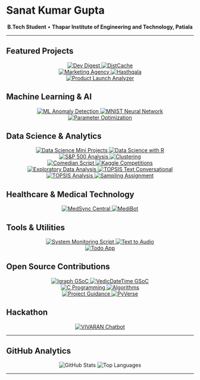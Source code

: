 # Sanat Kumar Gupta

<p align="center">
  <strong>B.Tech Student</strong> • <strong>Thapar Institute of Engineering and Technology, Patiala</strong>
</p>

---

## **Featured Projects**

<div align="center">
  <a href="https://github.com/skg24/dev-digest">
    <img src="https://github-readme-stats.vercel.app/api/pin/?username=skg24&repo=dev-digest&theme=vue&hide_border=true&cache_seconds=1800" alt="Dev Digest" />
  </a>
  <a href="https://github.com/skg24/DistCache">
    <img src="https://github-readme-stats.vercel.app/api/pin/?username=skg24&repo=DistCache&theme=vue&hide_border=true" alt="DistCache" />
  </a>
</div>

<div align="center">
  <a href="https://github.com/skg24/Marketing-Agency">
    <img src="https://github-readme-stats.vercel.app/api/pin/?username=skg24&repo=Marketing-Agency&theme=vue&hide_border=true&cache_seconds=1800" alt="Marketing Agency" />
  </a>
  <a href="https://github.com/skg24/Hasthqala">
    <img src="https://github-readme-stats.vercel.app/api/pin/?username=skg24&repo=Hasthqala&theme=vue&hide_border=true&cache_seconds=1800" alt="Hasthqala" />
  </a>
</div>

<div align="center">
  <a href="https://github.com/skg24/Product_Launch_Analyzer">
    <img src="https://github-readme-stats.vercel.app/api/pin/?username=skg24&repo=Product_Launch_Analyzer&theme=vue&hide_border=true&cache_seconds=1800" alt="Product Launch Analyzer" />
  </a>
</div>

## **Machine Learning & AI**

<div align="center">
  <a href="https://github.com/skg24/ML-Anomaly-Detection">
    <img src="https://github-readme-stats.vercel.app/api/pin/?username=skg24&repo=ML-Anomaly-Detection&theme=vue&hide_border=true&cache_seconds=1800" alt="ML Anomaly Detection" />
  </a>
  <a href="https://github.com/skg24/Mnist-Neural-Network">
    <img src="https://github-readme-stats.vercel.app/api/pin/?username=skg24&repo=Mnist-Neural-Network&theme=vue&hide_border=true&cache_seconds=1800" alt="MNIST Neural Network" />
  </a>
</div>

<div align="center">
  <a href="https://github.com/skg24/Parameter-Optimization">
    <img src="https://github-readme-stats.vercel.app/api/pin/?username=skg24&repo=Parameter-Optimization&theme=vue&hide_border=true&cache_seconds=1800" alt="Parameter Optimization" />
  </a>
</div>

## **Data Science & Analytics**

<div align="center">
  <a href="https://github.com/skg24/Data_Science_mini_projects">
    <img src="https://github-readme-stats.vercel.app/api/pin/?username=skg24&repo=Data_Science_mini_projects&theme=vue&hide_border=true&cache_seconds=1800" alt="Data Science Mini Projects" />
  </a>
  <a href="https://github.com/skg24/Data-Science-with-R">
    <img src="https://github-readme-stats.vercel.app/api/pin/?username=skg24&repo=Data-Science-with-R&theme=vue&hide_border=true&cache_seconds=1800" alt="Data Science with R" />
  </a>
</div>

<div align="center">
  <a href="https://github.com/skg24/The_SP-500">
    <img src="https://github-readme-stats.vercel.app/api/pin/?username=skg24&repo=The_SP-500&theme=vue&hide_border=true&cache_seconds=1800" alt="S&P 500 Analysis" />
  </a>
  <a href="https://github.com/skg24/Clustering">
    <img src="https://github-readme-stats.vercel.app/api/pin/?username=skg24&repo=Clustering&theme=vue&hide_border=true&cache_seconds=1800" alt="Clustering" />
  </a>
</div>

<div align="center">
  <a href="https://github.com/skg24/ComedianScript">
    <img src="https://github-readme-stats.vercel.app/api/pin/?username=skg24&repo=ComedianScript&theme=vue&hide_border=true&cache_seconds=1800" alt="Comedian Script" />
  </a>
  <a href="https://github.com/skg24/Kaggle-Competitions">
    <img src="https://github-readme-stats.vercel.app/api/pin/?username=skg24&repo=Kaggle-Competitions&theme=vue&hide_border=true&cache_seconds=1800" alt="Kaggle Competitions" />
  </a>
</div>

<div align="center">
  <a href="https://github.com/skg24/ExData_Plotting1">
    <img src="https://github-readme-stats.vercel.app/api/pin/?username=skg24&repo=ExData_Plotting1&theme=vue&hide_border=true&cache_seconds=1800" alt="Exploratory Data Analysis" />
  </a>
  <a href="https://github.com/skg24/Topsis_Text_Conversational">
    <img src="https://github-readme-stats.vercel.app/api/pin/?username=skg24&repo=Topsis_Text_Conversational&theme=vue&hide_border=true&cache_seconds=1800" alt="TOPSIS Text Conversational" />
  </a>
</div>

<div align="center">
  <a href="https://github.com/skg24/Topsis_20_Jan">
    <img src="https://github-readme-stats.vercel.app/api/pin/?username=skg24&repo=Topsis_20_Jan&theme=vue&hide_border=true&cache_seconds=1800" alt="TOPSIS Analysis" />
  </a>
  <a href="https://github.com/skg24/Sampling_assignment">
    <img src="https://github-readme-stats.vercel.app/api/pin/?username=skg24&repo=Sampling_assignment&theme=vue&hide_border=true&cache_seconds=1800" alt="Sampling Assignment" />
  </a>
</div>

## **Healthcare & Medical Technology**

<div align="center">
  <a href="https://github.com/skg24/MedSync-Central">
    <img src="https://github-readme-stats.vercel.app/api/pin/?username=skg24&repo=MedSync-Central&theme=vue&hide_border=true&cache_seconds=1800" alt="MedSync Central" />
  </a>
  <a href="https://github.com/skg24/MediBot">
    <img src="https://github-readme-stats.vercel.app/api/pin/?username=skg24&repo=MediBot&theme=vue&hide_border=true&cache_seconds=1800" alt="MediBot" />
  </a>
</div>

## **Tools & Utilities**

<div align="center">
  <a href="https://github.com/skg24/System-Monitoring-Script">
    <img src="https://github-readme-stats.vercel.app/api/pin/?username=skg24&repo=System-Monitoring-Script&theme=vue&hide_border=true&cache_seconds=1800" alt="System Monitoring Script" />
  </a>
  <a href="https://github.com/skg24/Text_To_Audio">
    <img src="https://github-readme-stats.vercel.app/api/pin/?username=skg24&repo=Text_To_Audio&theme=vue&hide_border=true&cache_seconds=1800" alt="Text to Audio" />
  </a>
</div>

<div align="center">
  <a href="https://github.com/skg24/todo">
    <img src="https://github-readme-stats.vercel.app/api/pin/?username=skg24&repo=todo&theme=vue&hide_border=true&cache_seconds=1800" alt="Todo App" />
  </a>
</div>

## **Open Source Contributions**

<div align="center">
  <a href="https://github.com/skg24/Igraph---GSoC">
    <img src="https://github-readme-stats.vercel.app/api/pin/?username=skg24&repo=Igraph---GSoC&theme=vue&hide_border=true&cache_seconds=1800" alt="Igraph GSoC" />
  </a>
  <a href="https://github.com/skg24/VedicDateTime---GSoc">
    <img src="https://github-readme-stats.vercel.app/api/pin/?username=skg24&repo=VedicDateTime---GSoc&theme=vue&hide_border=true&cache_seconds=1800" alt="VedicDateTime GSoC" />
  </a>
</div>

<div align="center">
  <a href="https://github.com/skg24/C">
    <img src="https://github-readme-stats.vercel.app/api/pin/?username=skg24&repo=C&theme=vue&hide_border=true&cache_seconds=1800" alt="C Programming" />
  </a>
  <a href="https://github.com/skg24/algo">
    <img src="https://github-readme-stats.vercel.app/api/pin/?username=skg24&repo=algo&theme=vue&hide_border=true&cache_seconds=1800" alt="Algorithms" />
  </a>
</div>

<div align="center">
  <a href="https://github.com/skg24/Project-Guidance">
    <img src="https://github-readme-stats.vercel.app/api/pin/?username=skg24&repo=Project-Guidance&theme=vue&hide_border=true&cache_seconds=1800" alt="Project Guidance" />
  </a>
  <a href="https://github.com/skg24/PyVerse">
    <img src="https://github-readme-stats.vercel.app/api/pin/?username=skg24&repo=PyVerse&theme=vue&hide_border=true&cache_seconds=1800" alt="PyVerse" />
  </a>
</div>

## **Hackathon**

<div align="center">
  <a href="https://github.com/skg24/VIVARAN_chatbot_Supreme-court-hackathon">
    <img src="https://github-readme-stats.vercel.app/api/pin/?username=skg24&repo=VIVARAN_chatbot_Supreme-court-hackathon&theme=vue&hide_border=true" alt="VIVARAN Chatbot" />
  </a>
</div>

---

## **GitHub Analytics**

<p align="center">
  <img src="https://github-readme-stats.vercel.app/api?username=skg24&show_icons=true&theme=vue&hide_border=true&count_private=true" alt="GitHub Stats" />
  <img src="https://github-readme-stats.vercel.app/api/top-langs?username=skg24&layout=compact&theme=vue&hide_border=true" alt="Top Languages" />
</p>

---
